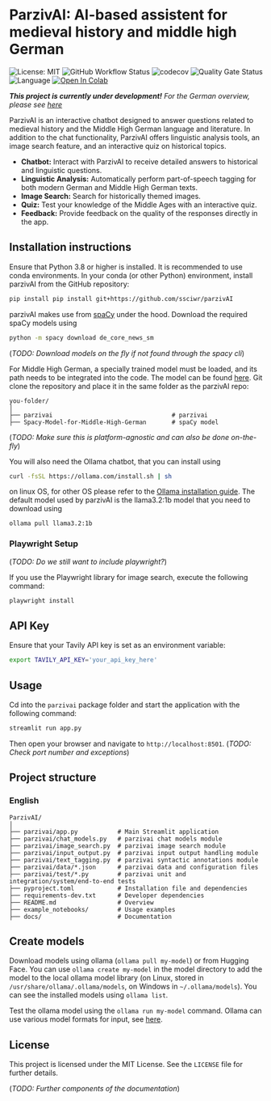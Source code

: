# ParzivAI: AI-based assistent for medieval history and middle high German
![License: MIT](https://img.shields.io/github/license/ssciwr/parzivAI)
![GitHub Workflow Status](https://img.shields.io/github/actions/workflow/status/ssciwr/parzivAI/ci.yml?branch=main)
![codecov](https://img.shields.io/codecov/c/github/ssciwr/parzivAI)
![Quality Gate Status](https://sonarcloud.io/api/project_badges/measure?project=ssciwr_parzivAI&metric=alert_status)
![Language](https://img.shields.io/github/languages/top/ssciwr/parzivAI)
[![Open In Colab](https://colab.research.google.com/assets/colab-badge.svg)](https://colab.research.google.com/github/ssciwr/parzivAI/blob/main/example_notebooks/demo.ipynb)

**_This project is currently under development!_**
*For the German overview, please see [here](README_German.md)*

ParzivAI is an interactive chatbot designed to answer questions related to medieval history and the Middle High German language and literature. In addition to the chat functionality, ParzivAI offers linguistic analysis tools, an image search feature, and an interactive quiz on historical topics.

- **Chatbot:** Interact with ParzivAI to receive detailed answers to historical and linguistic questions.
- **Linguistic Analysis:** Automatically perform part-of-speech tagging for both modern German and Middle High German texts.
- **Image Search:** Search for historically themed images.
- **Quiz:** Test your knowledge of the Middle Ages with an interactive quiz.
- **Feedback:** Provide feedback on the quality of the responses directly in the app.

## Installation instructions

Ensure that Python 3.8 or higher is installed. It is recommended to use conda environments. In your conda (or other Python) environment, install parzivAI from the GitHub repository:
```bash
pip install pip install git+https://github.com/ssciwr/parzivAI
```
parzivAI makes use from [spaCy](https://spacy.io/) under the hood. Download the required spaCy models using 
```bash
python -m spacy download de_core_news_sm
```
(*TODO: Download models on the fly if not found through the spacy cli*)

For Middle High German, a specially trained model must be loaded, and its path needs to be integrated into the code. The model can be found [here](https://github.com/Middle-High-German-Conceptual-Database/Spacy-Model-for-Middle-High-German). Git clone the repository and place it in the same folder as the parzivAI repo:
```
you-folder/
│
├── parzivai                                 # parzivai 
├── Spacy-Model-for-Middle-High-German       # spaCy model
```
(*TODO: Make sure this is platform-agnostic and can also be done on-the-fly*)

You will also need the Ollama chatbot, that you can install using
```bash
curl -fsSL https://ollama.com/install.sh | sh
```
on linux OS, for other OS please refer to the [Ollama installation guide](https://ollama.com/download). The default model used by parzivAI is the llama3.2:1b model that you need to download using
```
ollama pull llama3.2:1b
```

### Playwright Setup
(*TODO: Do we still want to include playwright?*)

If you use the Playwright library for image search, execute the following command:

```bash
playwright install
```

## API Key 
Ensure that your Tavily API key is set as an environment variable:
```bash
export TAVILY_API_KEY='your_api_key_here'
```

## Usage 
Cd into the `parzivai` package folder and start the application with the following command:

```bash
streamlit run app.py
```
Then open your browser and navigate to `http://localhost:8501`.
(*TODO: Check port number and exceptions*)


## Project structure
### English
```
ParzivAI/
│
├── parzivai/app.py           # Main Streamlit application
├── parzivai/chat_models.py   # parzivai chat models module
├── parzivai/image_search.py  # parzivai image search module
├── parzivai/input_output.py  # parzivai input output handling module
├── parzivai/text_tagging.py  # parzivai syntactic annotations module
├── parzivai/data/*.json      # parzivai data and configuration files
├── parzivai/test/*.py        # parzivai unit and integration/system/end-to-end tests
├── pyproject.toml            # Installation file and dependencies
├── requirements-dev.txt      # Developer dependencies
├── README.md                 # Overview
├── example_notebooks/        # Usage examples
├── docs/                     # Documentation
```

## Create models
Download models using ollama (`ollama pull my-model`) or from Hugging Face. You can use `ollama create my-model` in the model directory to add the model to the local ollama model library (on Linux, stored in `/usr/share/ollama/.ollama/models`, on Windows in `~/.ollama/models`). You can see the installed models using `ollama list`.

Test the ollama model using the `ollama run my-model` command. Ollama can use various model formats for input, see [here](https://github.com/ollama/ollama/blob/main/docs/import.md).


## License 
This project is licensed under the MIT License. See the `LICENSE` file for further details.

(*TODO: Further components of the documentation*)


